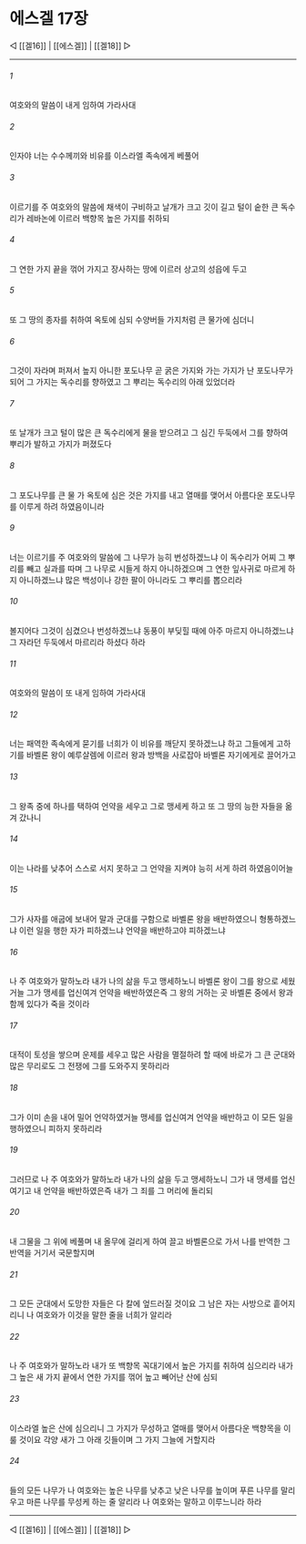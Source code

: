 ﻿# 에스겔 17장

◁ [[겔16]] | [[에스겔]] | [[겔18]] ▷
***

###### 1
여호와의 말씀이 내게 임하여 가라사대

###### 2
인자야 너는 수수께끼와 비유를 이스라엘 족속에게 베풀어

###### 3
이르기를 주 여호와의 말씀에 채색이 구비하고 날개가 크고 깃이 길고 털이 숱한 큰 독수리가 레바논에 이르러 백향목 높은 가지를 취하되

###### 4
그 연한 가지 끝을 꺾어 가지고 장사하는 땅에 이르러 상고의 성읍에 두고

###### 5
또 그 땅의 종자를 취하여 옥토에 심되 수양버들 가지처럼 큰 물가에 심더니

###### 6
그것이 자라며 퍼져서 높지 아니한 포도나무 곧 굵은 가지와 가는 가지가 난 포도나무가 되어 그 가지는 독수리를 향하였고 그 뿌리는 독수리의 아래 있었더라

###### 7
또 날개가 크고 털이 많은 큰 독수리에게 물을 받으려고 그 심긴 두둑에서 그를 향하여 뿌리가 발하고 가지가 퍼졌도다

###### 8
그 포도나무를 큰 물 가 옥토에 심은 것은 가지를 내고 열매를 맺어서 아름다운 포도나무를 이루게 하려 하였음이니라

###### 9
너는 이르기를 주 여호와의 말씀에 그 나무가 능히 번성하겠느냐 이 독수리가 어찌 그 뿌리를 빼고 실과를 따며 그 나무로 시들게 하지 아니하겠으며 그 연한 잎사귀로 마르게 하지 아니하겠느냐 많은 백성이나 강한 팔이 아니라도 그 뿌리를 뽑으리라

###### 10
볼지어다 그것이 심겼으나 번성하겠느냐 동풍이 부딪힐 때에 아주 마르지 아니하겠느냐 그 자라던 두둑에서 마르리라 하셨다 하라

###### 11
여호와의 말씀이 또 내게 임하여 가라사대

###### 12
너는 패역한 족속에게 묻기를 너희가 이 비유를 깨닫지 못하겠느냐 하고 그들에게 고하기를 바벨론 왕이 예루살렘에 이르러 왕과 방백을 사로잡아 바벨론 자기에게로 끌어가고

###### 13
그 왕족 중에 하나를 택하여 언약을 세우고 그로 맹세케 하고 또 그 땅의 능한 자들을 옮겨 갔나니

###### 14
이는 나라를 낮추어 스스로 서지 못하고 그 언약을 지켜야 능히 서게 하려 하였음이어늘

###### 15
그가 사자를 애굽에 보내어 말과 군대를 구함으로 바벨론 왕을 배반하였으니 형통하겠느냐 이런 일을 행한 자가 피하겠느냐 언약을 배반하고야 피하겠느냐

###### 16
나 주 여호와가 말하노라 내가 나의 삶을 두고 맹세하노니 바벨론 왕이 그를 왕으로 세웠거늘 그가 맹세를 업신여겨 언약을 배반하였은즉 그 왕의 거하는 곳 바벨론 중에서 왕과 함께 있다가 죽을 것이라

###### 17
대적이 토성을 쌓으며 운제를 세우고 많은 사람을 멸절하려 할 때에 바로가 그 큰 군대와 많은 무리로도 그 전쟁에 그를 도와주지 못하리라

###### 18
그가 이미 손을 내어 밀어 언약하였거늘 맹세를 업신여겨 언약을 배반하고 이 모든 일을 행하였으니 피하지 못하리라

###### 19
그러므로 나 주 여호와가 말하노라 내가 나의 삶을 두고 맹세하노니 그가 내 맹세를 업신여기고 내 언약을 배반하였은즉 내가 그 죄를 그 머리에 돌리되

###### 20
내 그물을 그 위에 베풀며 내 올무에 걸리게 하여 끌고 바벨론으로 가서 나를 반역한 그 반역을 거기서 국문할지며

###### 21
그 모든 군대에서 도망한 자들은 다 칼에 엎드러질 것이요 그 남은 자는 사방으로 흩어지리니 나 여호와가 이것을 말한 줄을 너희가 알리라

###### 22
나 주 여호와가 말하노라 내가 또 백향목 꼭대기에서 높은 가지를 취하여 심으리라 내가 그 높은 새 가지 끝에서 연한 가지를 꺾어 높고 빼어난 산에 심되

###### 23
이스라엘 높은 산에 심으리니 그 가지가 무성하고 열매를 맺어서 아름다운 백향목을 이룰 것이요 각양 새가 그 아래 깃들이며 그 가지 그늘에 거할지라

###### 24
들의 모든 나무가 나 여호와는 높은 나무를 낮추고 낮은 나무를 높이며 푸른 나무를 말리우고 마른 나무를 무성케 하는 줄 알리라 나 여호와는 말하고 이루느니라 하라

***
◁ [[겔16]] | [[에스겔]] | [[겔18]] ▷